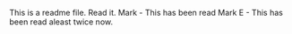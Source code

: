 This is a readme file. Read it.
Mark - This has been read
Mark E - This has been read aleast twice now.
